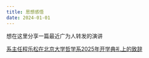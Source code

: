 ```yaml
---
title: 思想感悟
date: 2024-01-01
---
```

想在这里分享一篇最近广为人转发的演讲

[系主任程乐松在北京大学哲学系2025年开学典礼上的致辞](https://h5.ifeng.com/c/vivo/v002LgbqEhfCR03G36FjTwMp7Ao6SozK39--T-_f66gl1Skew__)